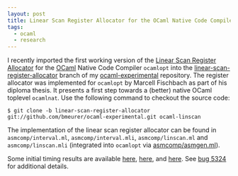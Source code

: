 ```yaml
---
layout: post
title: Linear Scan Register Allocator for the OCaml Native Code Compiler
tags:
  - ocaml
  - research
---
```


I recently imported the first working version of the [Linear Scan Register Allocator](http://www.cs.ucla.edu/~palsberg/course/cs132/linearscan.pdf) for the [OCaml](http://caml.inria.fr/ocaml) Native Code Compiler `ocamlopt` into the [linear-scan-register-allocator](https://github.com/bmeurer/ocaml-experimental/tree/linear-scan-register-allocator) branch of my [ocaml-experimental](https://github.com/bmeurer/ocaml-experimental) repository. The register allocator was implemented for `ocamlopt` by Marcell Fischbach as part of his diploma thesis. It presents a first step towards a (better) native OCaml toplevel `ocamlnat`. Use the following command to checkout the source code:

```
$ git clone -b linear-scan-register-allocator git://github.com/bmeurer/ocaml-experimental.git ocaml-linscan
```

The implementation of the linear scan register allocator can be found in `asmcomp/interval.ml`, `asmcomp/interval.mli`, `asmcomp/linscan.ml` and `asmcomp/linscan.mli` (integrated into `ocamlopt` via [asmcomp/asmgen.ml](https://github.com/bmeurer/ocaml-experimental/commit/741802a5cde4e4ea3ee58dfa91c8832b5bb86544#asmcomp/asmgen.ml)).

Some initial timing results are available [here](http://ps.informatik.uni-siegen.de/~meurer/tmp/compiletime_timings.pdf), [here](http://ps.informatik.uni-siegen.de/~meurer/tmp/linscan-i7-i386-timings.pdf), and [here](http://ps.informatik.uni-siegen.de/~meurer/tmp/runtime_timings.pdf). See [bug 5324](http://caml.inria.fr/mantis/view.php?id=5324) for additional details.
